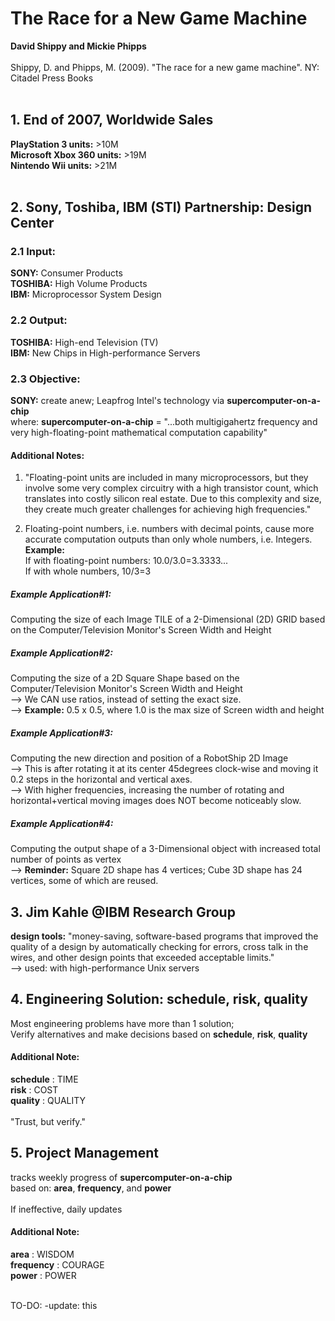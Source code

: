# The Race for a New Game Machine
<b>David Shippy and Mickie Phipps</b><br/>
<br/>
Shippy, D. and Phipps, M. (2009). "The race for a new game machine". NY: Citadel Press Books<br/>
<br/>
## 1. End of 2007, Worldwide Sales
<b>PlayStation 3 units:</b> >10M<br/>
<b>Microsoft Xbox 360 units:</b> >19M<br/>
<b>Nintendo Wii units:</b> >21M<br/>
<br/>
## 2. Sony, Toshiba, IBM (STI) Partnership: Design Center
### 2.1 Input:
<b>SONY:</b> Consumer Products<br/>
<b>TOSHIBA:</b> High Volume Products<br/>
<b>IBM:</b> Microprocessor System Design<br/>

### 2.2 Output:
<b>TOSHIBA:</b> High-end Television (TV)<br/>
<b>IBM:</b> New Chips in High-performance Servers<br/>

### 2.3 Objective:
<b>SONY:</b> create anew; Leapfrog Intel's technology via <b>supercomputer-on-a-chip</b><br/>
where: <b>supercomputer-on-a-chip</b> = "...both multigigahertz frequency and very high-floating-point mathematical computation capability"

#### Additional Notes:
1) "Floating-point units are included in many microprocessors, but they involve some very complex circuitry with a high transistor count, which translates into costly silicon real estate. Due to this complexity and size, they create much greater challenges for achieving high frequencies."<br/>

2) Floating-point numbers, i.e. numbers with decimal points, cause more accurate computation outputs than only whole numbers, i.e. Integers.<br/>
<b>Example:</b><br/>
If with floating-point numbers: 10.0/3.0=3.3333...<br/>
If with whole numbers, 10/3=3<br/>

##### Example Application#1: 
Computing the size of each Image TILE of a 2-Dimensional (2D) GRID based on the Computer/Television Monitor's Screen Width and Height

##### Example Application#2: 
Computing the size of a 2D Square Shape based on the Computer/Television Monitor's Screen Width and Height<br/>
--> We CAN use ratios, instead of setting the exact size.<br/>
--> <b>Example:</b> 0.5 x 0.5, where 1.0 is the max size of Screen width and height

##### Example Application#3: 
Computing the new direction and position of a RobotShip 2D Image<br/>
--> This is after rotating it at its center 45degrees clock-wise and moving it 0.2 steps in the horizontal and vertical axes.<br/> 
--> With higher frequencies, increasing the number of rotating and horizontal+vertical moving images does NOT become noticeably slow.

##### Example Application#4: 
Computing the output shape of a 3-Dimensional object with increased total number of points as vertex<br/>
--> <b>Reminder:</b> Square 2D shape has 4 vertices; Cube 3D shape has 24 vertices, some of which are reused.

## 3. Jim Kahle @IBM Research Group
<b>design tools:</b> "money-saving, software-based programs that improved the quality of a design by automatically checking for errors, cross talk in the wires, and other design points that exceeded acceptable limits."<br/>
--> used: with high-performance Unix servers

## 4. Engineering Solution: schedule, risk, quality
Most engineering problems have more than 1 solution;<br/>
Verify alternatives and make decisions based on <b>schedule</b>, <b>risk</b>, <b>quality</b><br/>

#### Additional Note:
<b>schedule</b> : TIME<br/>
<b>risk</b> : COST<br/>
<b>quality</b> : QUALITY<br/>
<br/>
"Trust, but verify."<br/>

## 5. Project Management
tracks weekly progress of <b>supercomputer-on-a-chip</b><br/>
based on: <b>area</b>, <b>frequency</b>, and <b>power</b><br/>
<br/>
If ineffective, daily updates<br/>

#### Additional Note:
<b>area</b> : WISDOM<br/>
<b>frequency</b> : COURAGE<br/>
<b>power</b> : POWER<br/>
<br/>

TO-DO: -update: this
